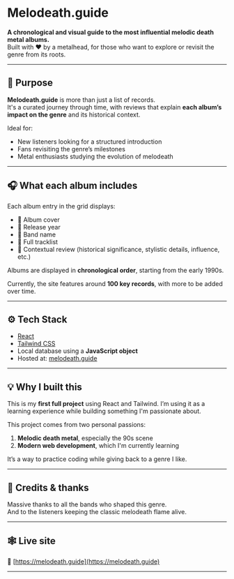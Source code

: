 # Melodeath.guide

**A chronological and visual guide to the most influential melodic death metal albums.**  
Built with ❤️ by a metalhead, for those who want to explore or revisit the genre from its roots.

---

## 🧠 Purpose

**Melodeath.guide** is more than just a list of records.  
It's a curated journey through time, with reviews that explain **each album’s impact on the genre** and its historical context.

Ideal for:
- New listeners looking for a structured introduction
- Fans revisiting the genre’s milestones
- Metal enthusiasts studying the evolution of melodeath

---

## 🎧 What each album includes

Each album entry in the grid displays:

- 🎨 Album cover  
- 📅 Release year  
- 🤘 Band name  
- 📜 Full tracklist  
- 📝 Contextual review (historical significance, stylistic details, influence, etc.)

Albums are displayed in **chronological order**, starting from the early 1990s.

Currently, the site features around **100 key records**, with more to be added over time.

---

## ⚙️ Tech Stack

- [React](https://reactjs.org/)  
- [Tailwind CSS](https://tailwindcss.com/)  
- Local database using a **JavaScript object**  
- Hosted at: [melodeath.guide](https://melodeath.guide)

---

## 💡 Why I built this
This is my **first full project** using React and Tailwind. I’m using it as a learning experience while building something I'm passionate about.

This project comes from two personal passions:

1. **Melodic death metal**, especially the 90s scene  
2. **Modern web development**, which I'm currently learning

It’s a way to practice coding while giving back to a genre I like.

---

## 🤘 Credits & thanks

Massive thanks to all the bands who shaped this genre.  
And to the listeners keeping the classic melodeath flame alive.

---

## 🕸️ Live site

🔗 [https://melodeath.guide](https://melodeath.guide)

---